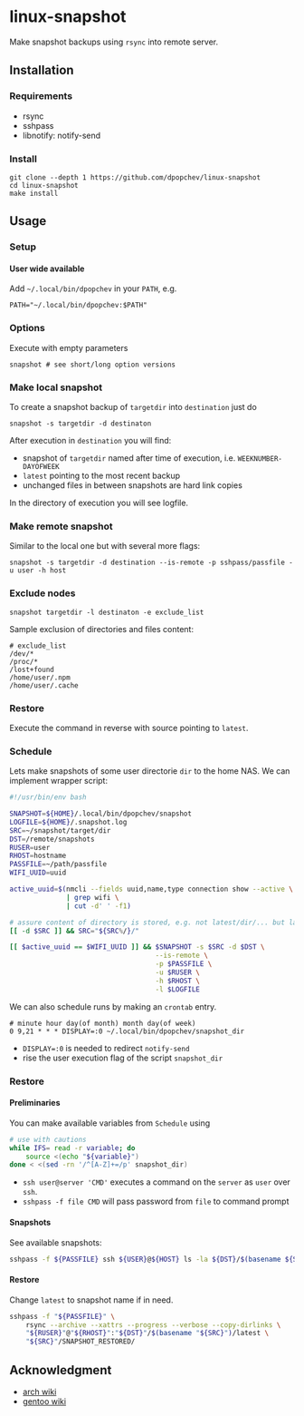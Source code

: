 # linux-snapshot

Make snapshot backups using `rsync` into remote server.

## Installation

### Requirements

- rsync
- sshpass
- libnotify: notify-send

### Install

```
git clone --depth 1 https://github.com/dpopchev/linux-snapshot
cd linux-snapshot
make install
```

## Usage

### Setup

#### User wide available

Add `~/.local/bin/dpopchev` in your `PATH`, e.g.

```
PATH="~/.local/bin/dpopchev:$PATH"
```

### Options

Execute with empty parameters

```
snapshot # see short/long option versions
```

### Make local snapshot

To create a snapshot backup of `targetdir` into `destination` just do

```
snapshot -s targetdir -d destinaton
```

After execution in `destination` you will find:

- snapshot of `targetdir` named after time of execution, i.e. `WEEKNUMBER-DAYOFWEEK`
- `latest` pointing to the most recent backup
- unchanged files in between snapshots are hard link copies

In the directory of execution you will see logfile.

### Make remote snapshot

Similar to the local one but with several more flags:

```
snapshot -s targetdir -d destination --is-remote -p sshpass/passfile -u user -h host
```

### Exclude nodes

```
snapshot targetdir -l destinaton -e exclude_list
```

Sample exclusion of directories and files content:

```
# exclude_list
/dev/*
/proc/*
/lost+found
/home/user/.npm
/home/user/.cache
```

### Restore

Execute the command in reverse with source pointing to `latest`.

### Schedule

Lets make snapshots of some user directorie `dir` to the home NAS. We can
implement wrapper script:

```bash
#!/usr/bin/env bash

SNAPSHOT=${HOME}/.local/bin/dpopchev/snapshot
LOGFILE=${HOME}/.snapshot.log
SRC=~/snapshot/target/dir
DST=/remote/snapshots
RUSER=user
RHOST=hostname
PASSFILE=~/path/passfile
WIFI_UUID=uuid

active_uuid=$(nmcli --fields uuid,name,type connection show --active \
              | grep wifi \
              | cut -d' ' -f1)

# assure content of directory is stored, e.g. not latest/dir/... but latest/...
[[ -d $SRC ]] && SRC="${SRC%/}/"

[[ $active_uuid == $WIFI_UUID ]] && $SNAPSHOT -s $SRC -d $DST \
                                    --is-remote \
                                    -p $PASSFILE \
                                    -u $RUSER \
                                    -h $RHOST \
                                    -l $LOGFILE
```

We can also schedule runs by making an `crontab` entry.

```
# minute hour day(of month) month day(of week)
0 9,21 * * * DISPLAY=:0 ~/.local/bin/dpopchev/snapshot_dir
```

- `DISPLAY=:0` is needed to redirect `notify-send`
- rise the user execution flag of the script `snapshot_dir`

### Restore

#### Preliminaries

You can make available variables from `Schedule` using

```bash
# use with cautions
while IFS= read -r variable; do
    source <(echo "${variable}")
done < <(sed -rn '/^[A-Z]+=/p' snapshot_dir)
```

- `ssh user@server 'CMD'` executes a command on the `server` as `user` over `ssh`.
- `sshpass -f file CMD` will pass password from `file` to command prompt

#### Snapshots

See available snapshots:

```bash
sshpass -f ${PASSFILE} ssh ${USER}@${HOST} ls -la ${DST}/$(basename ${SRC})
```

#### Restore

Change `latest` to snapshot name if in need.

```bash
sshpass -f "${PASSFILE}" \
    rsync --archive --xattrs --progress --verbose --copy-dirlinks \
    "${RUSER}"@"${RHOST}":"${DST}"/$(basename "${SRC}")/latest \
    "${SRC}"/SNAPSHOT_RESTORED/
```

## Acknowledgment

- [arch wiki](https://wiki.archlinux.org/title/rsync)
- [gentoo wiki](https://wiki.gentoo.org/wiki/Rsync)
